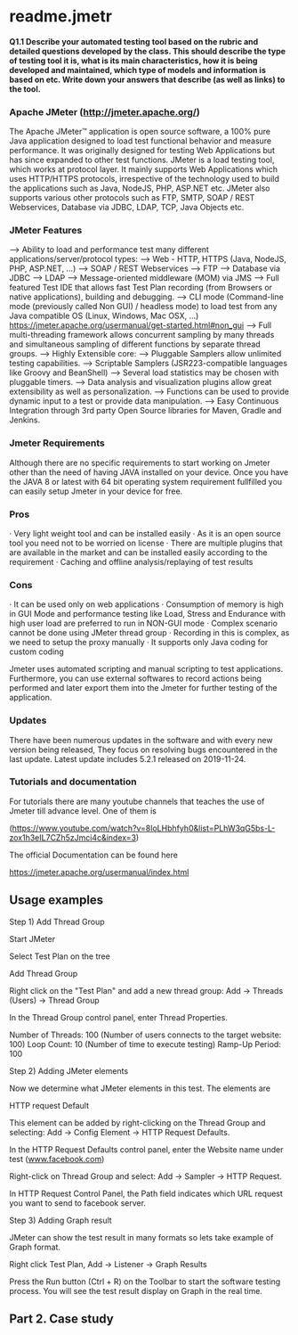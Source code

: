 # readme.jmetr

#### Q1.1 Describe your automated testing tool based on the rubric and detailed questions developed by the class. This should describe the type of testing tool it is, what is its main characteristics, how it is being developed and maintained, which type of models and information is based on etc. Write down your answers that describe (as well as links) to the tool. 

### Apache JMeter (http://jmeter.apache.org/) 
The Apache JMeter™ application is open source software, a 100% pure Java application designed to load test functional behavior and measure performance. It was originally designed for testing Web Applications but has since expanded to other test functions.
JMeter is a load testing tool, which works at protocol layer. It mainly supports Web Applications which uses HTTP/HTTPS protocols, irrespective of the technology used to build the applications such as Java, NodeJS, PHP, ASP.NET etc. JMeter also supports various other protocols such as FTP, SMTP, SOAP / REST Webservices, Database via JDBC, LDAP, TCP, Java Objects etc.

### JMeter Features 
--> Ability to load and performance test many different applications/server/protocol types:
--> Web - HTTP, HTTPS (Java, NodeJS, PHP, ASP.NET, …)
--> SOAP / REST Webservices
--> FTP
--> Database via JDBC
--> LDAP
--> Message-oriented middleware (MOM) via JMS
--> Full featured Test IDE that allows fast Test Plan recording (from Browsers or native applications), building and debugging.
--> CLI mode (Command-line mode (previously called Non GUI) / headless mode) to load test from any Java compatible OS (Linux, Windows, Mac OSX, …) https://jmeter.apache.org/usermanual/get-started.html#non_gui
--> Full multi-threading framework allows concurrent sampling by many threads and simultaneous sampling of different functions by separate thread groups.
--> Highly Extensible core:
--> Pluggable Samplers allow unlimited testing capabilities.
--> Scriptable Samplers (JSR223-compatible languages like Groovy and BeanShell)
--> Several load statistics may be chosen with pluggable timers.
--> Data analysis and visualization plugins allow great extensibility as well as personalization.
--> Functions can be used to provide dynamic input to a test or provide data manipulation.
--> Easy Continuous Integration through 3rd party Open Source libraries for Maven, Gradle and Jenkins.


### Jmeter Requirements
Although there are no specific requirements to start working on Jmeter other than the need of having JAVA installed on your device. Once you have the JAVA 8 or latest with 64 bit operating system requirement fullfilled you can easily setup Jmeter in your device for free.

### Pros
·         Very light weight tool and can be installed easily
·         As it is an open source tool you need not to be worried on license
·         There are multiple plugins that are available in the market and can be installed easily according to the requirement
·         Caching and offline analysis/replaying of test results

### Cons
·         It can be used only on web applications
·         Consumption of memory is high in GUI Mode and performance testing like Load, Stress and Endurance with high user load are preferred to run in NON-GUI mode
·         Complex scenario cannot be done using JMeter thread group
·         Recording in this is complex, as we need to setup the proxy manually
·         It supports only Java coding for custom coding

Jmeter uses automated scripting and manual scripting to test applications. Furthermore, you can use external softwares to record actions being performed and later export them into the Jmeter for further testing of the application.

### Updates
There have been numerous updates in the software and with every new version being released, They focus on resolving bugs encountered in the last update. Latest update includes 5.2.1 released on 2019-11-24.

### Tutorials and documentation
For tutorials there are many youtube channels that teaches the use of Jmeter till advance level. One of them is 

(https://www.youtube.com/watch?v=8loLHbhfyh0&list=PLhW3qG5bs-L-zox1h3eIL7CZh5zJmci4c&index=3)

The official Documentation can be found here

https://jmeter.apache.org/usermanual/index.html


## Usage examples

Step 1) Add Thread Group

Start JMeter

Select Test Plan on the tree

Add Thread Group

Right click on the "Test Plan" and add a new thread group: Add -> Threads (Users) -> Thread Group

In the Thread Group control panel, enter Thread Properties.

Number of Threads: 100 (Number of users connects to the target website: 100)
Loop Count: 10 (Number of time to execute testing)
Ramp-Up Period: 100

Step 2) Adding JMeter elements

Now we determine what JMeter elements in this test. The elements are

HTTP request Default

This element can be added by right-clicking on the Thread Group and selecting: Add -> Config Element -> HTTP Request Defaults.

In the HTTP Request Defaults control panel, enter the Website name under test (www.facebook.com)

Right-click on Thread Group and select: Add -> Sampler -> HTTP Request.

In HTTP Request Control Panel, the Path field indicates which URL request you want to send to facebook server.

Step 3) Adding Graph result

JMeter can show the test result in many formats so lets take example of Graph format.

Right click Test Plan, Add -> Listener -> Graph Results

Press the Run button (Ctrl + R) on the Toolbar to start the software testing process. You will see the test result display on Graph in the real time.

## Part 2. Case study
